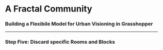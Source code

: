 # A Fractal Community
### Building a Flexibile Model for Urban Visioning in Grasshopper
---

### Step Five: Discard specific Rooms and Blocks